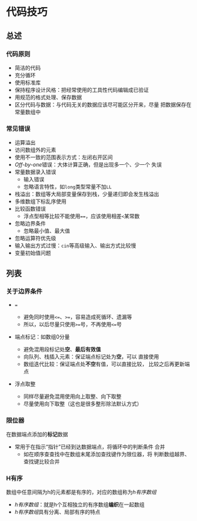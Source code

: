 #	代码技巧

##	总述

###	代码原则

-	简洁的代码
-	充分循环
-	使用标准库
-	保持程序设计风格：把经常使用的工具性代码编辑成已验证
-	用规范的格式处理、保存数据
-	区分代码与数据：与代码无关的数据应该尽可能区分开来，尽量
	把数据保存在常量数组中

###	常见错误

-	运算溢出
-	访问数组外的元素
-	使用不一致的范围表示方式：左闭右开区间
-	*Off-by-one*错误：大体计算正确，但是出现多一个、少一个
	失误
-	常量数据录入错误
	-	输入错误
	-	忽略语言特性，如`long`类型常量不加`LL`
-	栈溢出：数组等大局部变量保存到栈，少量递归即会发生栈溢出
-	多维数组下标乱序使用
-	比较函数错误
	-	浮点型相等比较不能使用`==`，应该使用相差`<`某常数
-	忽略边界条件
	-	忽略最小值、最大值
-	忽略运算符优先级
-	输入输出方式过慢：`cin`等高级输入、输出方式比较慢
-	变量初始值问题

##	列表

###	关于边界条件

-	`=`
	-	避免同时使用`<=`、`>=`，容易造成死循环、遗漏等
	-	所以，以后尽量只使用`>=`号，不再使用`<=`号

-	端点标记：如数组0分量
	-	避免混用段标记处**空**、**最后有效值**
	-	向队列、栈插入元素：保证端点标记处为**空**，可以
		直接使用
	-	数组迭代比较：保证端点处**不空**有值，可以直接比较，
		比较之后再更新端点

-	浮点取整
	-	同样尽量避免混用使用向上取整、向下取整
	-	尽量使用向下取整（这也是很多整形除法默认方式）

###	限位器

在数据端点添加的**标记**数据

-	常用于在指示“指针”已经到达数据端点，将循环中的判断条件
	合并
	-	如在顺序查查找中在数组末尾添加查找键作为限位器，将
		判断数组越界、查找键比较合并

###	H有序

数组中任意间隔为h的元素都是有序的，对应的数组称为*h有序数组*

-	*h有序数组*：就是h个互相独立的有序数组**编织**在一起数组
-	*h有序数组*具有分离、局部有序的特点



